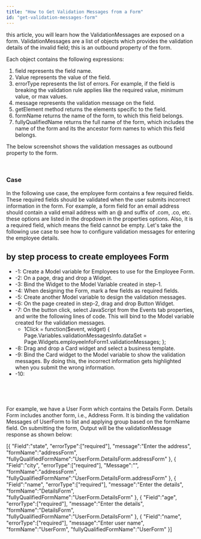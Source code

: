```yaml
---
title: "How to Get Validation Messages from a Form"
id: "get-validation-messages-form"
---
```


this article, you will learn how the ValidationMessages are exposed on a form. ValidationMessages are a list of objects which provides the validation details of the invalid field; this is an outbound property of the form. 

Each object contains the following expressions:

1. field represents the field name.
2. Value represents the value of the field.
3. errorType represents the list of errors. For example, if the field is breaking the validation rule applies like the required value, minimum value, or max values.
4. message represents the validation message on the field.
5. getElement method returns the elements specific to the field.
6. formName returns the name of the form, to which this field belongs.
7. fullyQualifiedName returns the full name of the form, which includes the name of the form and its the ancestor form names to which this field belongs.

The below screenshot shows the validation messages as outbound property to the form.

 

### Case

In the following use case, the employee form contains a few required fields. These required fields should be validated when the user submits incorrect information in the form. For example, a form field for an email address should contain a valid email address with an @ and suffix of .com, .co, etc. these options are listed in the dropdown in the properties options. Also, it is a required field, which means the field cannot be empty. Let's take the following use case to see how to configure validation messages for entering the employee details.

## by step process to create employees Form

- \-1: Create a Model variable for Employees to use for the Employee Form.
- \-2: On a page, drag and drop a Widget.
- \-3: Bind the Widget to the Model Variable created in step-1.
- \-4: When designing the Form, mark a few fields as required fields.
- \-5: Create another Model variable to design the validation messages.
- \-6: On the page created in step-2, drag and drop Button Widget.
- \-7: On the button click, select JavaScript from the Events tab properties, and write the following lines of code. This will bind to the Model variable created for the validation messages.
    - 1Click = function($event, widget) { Page.Variables.validationMessagesInfo.dataSet = Page.Widgets.employeeInfoForm1.validationMessages; };
- \-8: Drag and drop a Card widget and select a business template.
- \-9: Bind the Card widget to the Model variable to show the validation messages. By doing this, the incorrect information gets highlighted when you submit the wrong information.
- \-10:

 

 

For example, we have a User Form which contains the Details Form. Details Form includes another form, i.e., Address Form. It is binding the validation Messages of UserForm to list and applying group based on the formName field. On submitting the form, Output will be the validationMessage response as shown below:

\[{
"Field":"state",
"errorType":\["required"\],
"message":"Enter the address",
"formName":"addressForm",
"fullyQualifiedFormName":"UserForm.DetailsForm.addressForm"
},
{
"Field":"city",
"errorType":\["required"\],
"Message":"",
“formName":"addressForm",
"fullyQualifiedFormName":"UserForm.DetailsForm.addressForm"
},
{
"Field":"name",
"errorType":\["required"\],
"message":"Enter the details",
"formName":"DetailsForm",
"fullyQualifiedFormName":"UserForm.DetailsForm"
},
{
"Field":"age",
"errorType":\["required"\],
"message":"Enter the details",
"formName":"DetailsForm",
"fullyQualifiedFormName":"UserForm.DetailsForm"
},
{
"Field":"name",
"errorType":\["required"\],
"message":"Enter user name",
"formName":"UserForm",
"fullyQualifiedFormName":"UserForm"
}\]
